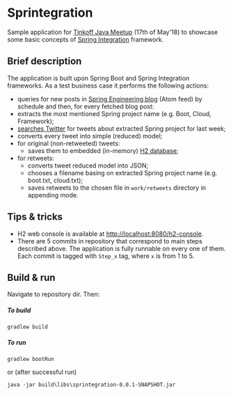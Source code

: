 # Sprintegration
Sample application for [Tinkoff Java Meetup](https://meetup.tinkoff.ru/events/java-meetup) (17th of May'18) to 
showcase some basic concepts of 
[Spring Integration](https://docs.spring.io/spring-integration/docs/5.0.4.RELEASE/reference/htmlsingle) framework.

## Brief description
The application is built upon Spring Boot and Spring Integration frameworks.
As a test business case it performs the following actions:
- queries for new posts in [Spring Engineering blog](http://spring.io/blog/category/engineering) (Atom feed) by 
schedule and 
then, for every fetched blog post:
- extracts the most mentioned Spring project name (e.g. Boot, Cloud, Framework);
- [searches Twitter](https://twitter.com/search-home) for tweets about extracted Spring project for last week;
- converts every tweet into simple (reduced) model;
- for original (non-retweeted) tweets:
    - saves them to embedded (in-memory) [H2 database](http://www.h2database.com);
- for retweets:
    - converts tweet reduced model into JSON;
    - chooses a filename basing on extracted Spring project name (e.g. boot.txt, cloud.txt);
    - saves retweets to the chosen file in `work/retweets` directory in appending mode.
    
## Tips & tricks
* H2 web console is available at [http://localhost:8080/h2-console](http://localhost:8080/h2-console).
* There are 5 commits in repository that correspond to main steps described above. The application is fully runnable 
on every one of them. Each commit is tagged with `Step_x` tag, where `x` is from 1 to 5. 
 
## Build & run
Navigate to repository dir. Then:
##### To build
```
gradlew build
```
##### To run
```
gradlew bootRun
```
or (after successful run)
```
java -jar build\libs\sprintegration-0.0.1-SNAPSHOT.jar
```

